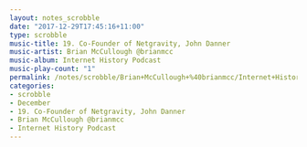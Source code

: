 ```yaml
---
layout: notes_scrobble
date: "2017-12-29T17:45:16+11:00"
type: scrobble
music-title: 19. Co-Founder of Netgravity, John Danner
music-artist: Brian McCullough @brianmcc
music-album: Internet History Podcast
music-play-count: "1"
permalink: /notes/scrobble/Brian+McCullough+%40brianmcc/Internet+History+Podcast/0ecce6911d22a734c84f2a5b5ddd28432e3baaa9.html
categories:
- scrobble
- December
- 19. Co-Founder of Netgravity, John Danner
- Brian McCullough @brianmcc
- Internet History Podcast
---
```

